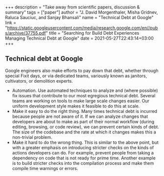 +++
description = "Take away from scientific papers, discussion & summary"
tags = ["paper"]
author = "J. David Morgenthaler, Misha Gridnev, Raluca Sauciuc, and Sanjay Bhansali"
name = "Technical Debt at Google"
link = "https://static.googleusercontent.com/media/research.google.com/en//pubs/archive/37755.pdf"
title = "Searching for Build Debt Experiences Managing Technical Debt at Google"
date = 2021-05-27T22:43:14+03:00
+++

## Technical debt at Google

Google engineers also make efforts to pay down that debt, whether through special Fixit
days, or via dedicated teams, variously known as janitors, cultivators, or demolition experts.

 - Automation. Use automated techniques to analyze and
(where possible) fix issues that contribute to our most
egregious technical debt. Several teams are working on
tools to make large scale changes easier. Our uniform
development style makes it feasible to do this at scale.
 - Make it easy to do the right thing. Many times technical
debt is incurred because people are not aware of it. If
we can analyze changes that developers are about to
make as part of their normal workflow (during editing,
browsing, or code review), we can prevent certain kinds
of debt. The size of the codebase and the rate at which
it changes makes this a non-trivial problem.
 - Make it hard to do the wrong thing. This is similar
to the above point, but with a greater emphasis on
introducing stricter checks on the kinds of actions
developers can do. For example, prevent people from
taking a dependency on code that is not ready for prime
time. Another example is to build stricter checks into
the compilation process and make them compile time
warnings or errors.
